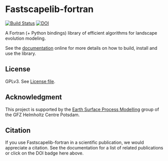 # Fastscapelib-fortran

[![Build Status](https://travis-ci.org/fastscape-lem/fastscapelib-fortran.svg?branch=master)](https://travis-ci.org/fastscape-lem/fastscapelib-fortran)
[![DOI](https://zenodo.org/badge/167184498.svg)](https://zenodo.org/badge/latestdoi/167184498)

A Fortran (+ Python bindings) library of efficient algorithms for
landscape evolution modeling.

See the [documentation](https://fastscape-lem.github.io/fastscapelib-fortran/)
online for more details on how to build, install and use the library.

## License

GPLv3. See [License file](https://github.com/fastscape-lem/fastscapelib-fortran/blob/master/LICENSE).

## Acknowledgment

This project is supported by the
[Earth Surface Process Modelling](http://www.gfz-potsdam.de/en/section/earth-surface-process-modelling/)
group of the GFZ Helmholtz Centre Potsdam.

## Citation

If you use Fastscapelib-fortran in a scientific publication, we would
appreciate a citation. See the documentation for a list of related
publications or click on the DOI badge here above.
